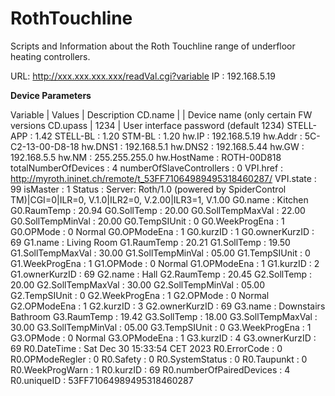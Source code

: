 # RothTouchline

Scripts and Information about the Roth Touchline range of underfloor heating controllers.

URL: http://xxx.xxx.xxx.xxx/readVal.cgi?variable
IP                       :      192.168.5.19

**Device Parameters**

Variable | Values | Description
CD.name | | Device name (only certain FW versions
CD.upass | 1234 | User interface password (default 1234)
STELL-APP                :      1.42
STELL-BL                 :      1.20
STM-BL                   :      1.20
hw.IP                    :      192.168.5.19
hw.Addr                  :      5C-C2-13-00-D8-18
hw.DNS1                  :      192.168.5.1
hw.DNS2                  :      192.168.5.44
hw.GW                    :      192.168.5.5
hw.NM                    :      255.255.255.0
hw.HostName              :      ROTH-00D818
totalNumberOfDevices     :      4
numberOfSlaveControllers :      0
VPI.href                 :      http://myroth.ininet.ch/remote/t_53FF71064989495318460287/
VPI.state                :      99
isMaster                 :      1
Status                   :      Server: Roth/1.0 (powered by SpiderControl TM)|CGI=0|ILR=0, V.1.0|ILR2=0, V.2.00|ILR3=1, V.1.00
G0.name                  :      Kitchen
G0.RaumTemp              :      20.94
G0.SollTemp              :      20.00
G0.SollTempMaxVal        :      22.00
G0.SollTempMinVal        :      20.00
G0.TempSIUnit            :      0
G0.WeekProgEna           :      1
G0.OPMode                :      0       Normal
G0.OPModeEna             :      1
G0.kurzID                :      1
G0.ownerKurzID           :      69
G1.name                  :      Living Room
G1.RaumTemp              :      20.21
G1.SollTemp              :      19.50
G1.SollTempMaxVal        :      30.00
G1.SollTempMinVal        :      05.00
G1.TempSIUnit            :      0
G1.WeekProgEna           :      1
G1.OPMode                :      0       Normal
G1.OPModeEna             :      1
G1.kurzID                :      2
G1.ownerKurzID           :      69
G2.name                  :      Hall
G2.RaumTemp              :      20.45
G2.SollTemp              :      20.00
G2.SollTempMaxVal        :      30.00
G2.SollTempMinVal        :      05.00
G2.TempSIUnit            :      0
G2.WeekProgEna           :      1
G2.OPMode                :      0       Normal
G2.OPModeEna             :      1
G2.kurzID                :      3
G2.ownerKurzID           :      69
G3.name                  :      Downstairs Bathroom
G3.RaumTemp              :      19.42
G3.SollTemp              :      18.00
G3.SollTempMaxVal        :      30.00
G3.SollTempMinVal        :      05.00
G3.TempSIUnit            :      0
G3.WeekProgEna           :      1
G3.OPMode                :      0       Normal
G3.OPModeEna             :      1
G3.kurzID                :      4
G3.ownerKurzID           :      69
R0.DateTime              :      Sat Dec 30 15:33:54 CET 2023
R0.ErrorCode             :      0
R0.OPModeRegler          :      0
R0.Safety                :      0
R0.SystemStatus          :      0
R0.Taupunkt              :      0
R0.WeekProgWarn          :      1
R0.kurzID                :      69
R0.numberOfPairedDevices :      4
R0.uniqueID              :      53FF71064989495318460287
